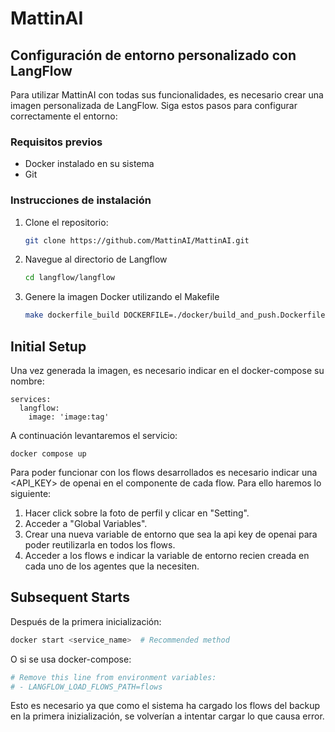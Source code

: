 # MattinAI

## Configuración de entorno personalizado con LangFlow

Para utilizar MattinAI con todas sus funcionalidades, es necesario crear una imagen personalizada de LangFlow. Siga estos pasos para configurar correctamente el entorno:

### Requisitos previos
- Docker instalado en su sistema
- Git

### Instrucciones de instalación

1. Clone el repositorio:
   ```bash
   git clone https://github.com/MattinAI/MattinAI.git
   ```

2. Navegue al directorio de Langflow
    ```bash
    cd langflow/langflow
    ```

3. Genere la imagen Docker utilizando el Makefile
    ```bash
    make dockerfile_build DOCKERFILE=./docker/build_and_push.Dockerfile VERSION=''
    ```

## Initial Setup

Una vez generada la imagen, es necesario indicar en el docker-compose su nombre:

```docker-compose 
services:
  langflow:
    image: 'image:tag'
```

A continuación levantaremos el servicio:
```
docker compose up 
```

Para poder funcionar con los flows desarrollados es necesario indicar una <API_KEY> de openai en el componente de cada flow. Para ello haremos lo siguiente:

1. Hacer click sobre la foto de perfil y clicar en "Setting".
2. Acceder a "Global Variables".
3. Crear una nueva variable de entorno que sea la api key de openai para poder reutilizarla en todos los flows.
4. Acceder a los flows e indicar la variable de entorno recien creada en cada uno de los agentes que la necesiten.

## Subsequent Starts
Después de la primera inicialización:

```bash
docker start <service_name>  # Recommended method
```
O si se usa docker-compose:

```yaml
# Remove this line from environment variables:
# - LANGFLOW_LOAD_FLOWS_PATH=flows
```

Esto es necesario ya que como el sistema ha cargado los flows del backup en la primera inizialización, se volverían a intentar cargar lo que causa error.